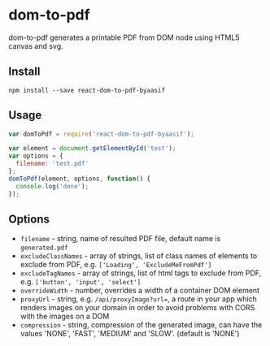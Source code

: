 # dom-to-pdf

dom-to-pdf generates a printable PDF from DOM node using HTML5 canvas and svg.

## Install

```
npm install --save react-dom-to-pdf-byaasif
```

## Usage
```javascript
var domToPdf = require('react-dom-to-pdf-byaasif');

var element = document.getElementById('test');
var options = {
  filename: 'test.pdf'
};
domToPdf(element, options, function() {
  console.log('done');
});
```

## Options
* `filename` - string, name of resulted PDF file, default name is `generated.pdf`
* `excludeClassNames` - array of strings, list of class names of elements to exclude from PDF, e.g. `['Loading', 'ExcludeMeFromPdf']`
* `excludeTagNames` - array of strings, list of html tags to exclude from PDF, e.g. `['button', 'input', 'select']`
* `overrideWidth` - number, overrides a width of a container DOM element 
* `proxyUrl` - string, e.g. `/api/proxyImage?url=`, a route in your app which renders images on your domain in order to avoid problems with CORS with the images on a DOM
* `compression` - string, compression of the generated image, can have the values 'NONE', 'FAST', 'MEDIUM' and 'SLOW'. (default is 'NONE')


